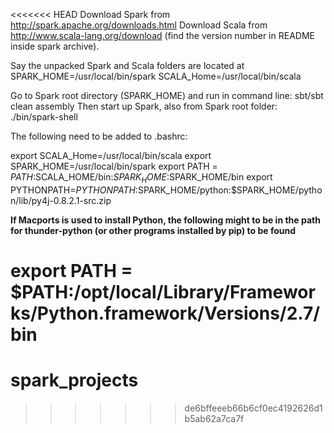 <<<<<<< HEAD
Download Spark from http://spark.apache.org/downloads.html 
Download Scala from http://www.scala-lang.org/download (find the version number in README inside spark archive). 

Say the unpacked Spark and Scala folders are located at
SPARK_HOME=/usr/local/bin/spark
SCALA_Home=/usr/local/bin/scala

Go to Spark root directory (SPARK_HOME) and run in command line: sbt/sbt clean assembly
Then start up Spark, also from Spark root folder: ./bin/spark-shell

The following need to be added to .bashrc:

export SCALA_Home=/usr/local/bin/scala
export SPARK_HOME=/usr/local/bin/spark
export PATH = $PATH:$SCALA_HOME/bin:$SPARK_HOME:$SPARK_HOME/bin
export PYTHONPATH=$PYTHONPATH:$SPARK_HOME/python:$SPARK_HOME/python/lib/py4j-0.8.2.1-src.zip

**If Macports is used to install Python, the following might to be in the path for thunder-python (or other programs installed by pip) to be found**

export PATH = $PATH:/opt/local/Library/Frameworks/Python.framework/Versions/2.7/bin
=======
# spark_projects
>>>>>>> de6bffeeeb66b6cf0ec4192626d1b5ab62a7ca7f
